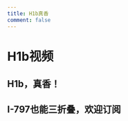 ```yaml
---
title: H1b真香
comment: false
---
```

# H1b视频

## H1b，真香！

<YoutubeEmbedCard
videoUrl="https://www.youtube.com/embed/G95sncEOsG8?si=hlNTXUNVaaw4y5I_" />

## I-797也能三折叠，欢迎订阅

<YoutubeEmbedCard
videoUrl="https://www.youtube.com/embed/KzWYjfqlxGQ"
title="I-797也能三折叠，欢迎订阅"
/>
